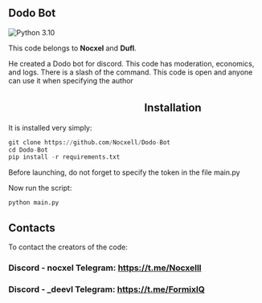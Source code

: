## Dodo Bot
![Python 3.10](https://img.shields.io/badge/python-3.10-orange)


This code belongs to **Nocxel** and **Dufl**.

He created a Dodo bot for discord. This code has moderation, economics, and logs. There is a slash of the command. This code is open and anyone can use it when specifying the author

## ㅤㅤㅤㅤㅤㅤㅤㅤㅤㅤㅤㅤㅤㅤInstallation
It is installed very simply:
```python
git clone https://github.com/Nocxell/Dodo-Bot
cd Dodo-Bot
pip install -r requirements.txt
```
Before launching, do not forget to specify the token in the file main.py

Now run the script:
```python
python main.py
```

## Contacts
To contact the creators of the code: 
### Discord - nocxel Telegram: https://t.me/Nocxelll
### Discord - _deevl Telegram: https://t.me/FormixlQ
